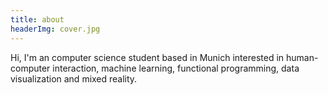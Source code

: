 ```yaml
---
title: about
headerImg: cover.jpg
---
```


Hi, I'm an computer science student based in Munich interested in human-computer interaction, machine learning, functional programming, data visualization and mixed reality.